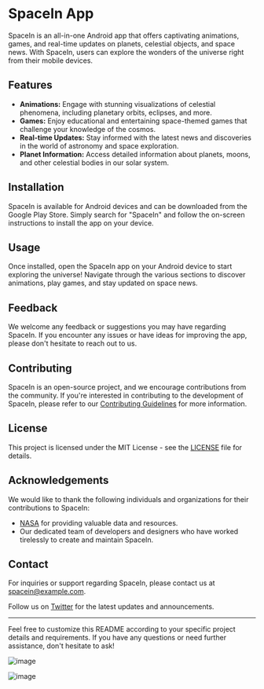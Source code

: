# SpaceIn App

SpaceIn is an all-in-one Android app that offers captivating animations, games, and real-time updates on planets, celestial objects, and space news. With SpaceIn, users can explore the wonders of the universe right from their mobile devices.

## Features

- **Animations:** Engage with stunning visualizations of celestial phenomena, including planetary orbits, eclipses, and more.
- **Games:** Enjoy educational and entertaining space-themed games that challenge your knowledge of the cosmos.
- **Real-time Updates:** Stay informed with the latest news and discoveries in the world of astronomy and space exploration.
- **Planet Information:** Access detailed information about planets, moons, and other celestial bodies in our solar system.

## Installation

SpaceIn is available for Android devices and can be downloaded from the Google Play Store. Simply search for "SpaceIn" and follow the on-screen instructions to install the app on your device.

## Usage

Once installed, open the SpaceIn app on your Android device to start exploring the universe! Navigate through the various sections to discover animations, play games, and stay updated on space news.

## Feedback

We welcome any feedback or suggestions you may have regarding SpaceIn. If you encounter any issues or have ideas for improving the app, please don't hesitate to reach out to us.

## Contributing

SpaceIn is an open-source project, and we encourage contributions from the community. If you're interested in contributing to the development of SpaceIn, please refer to our [Contributing Guidelines](CONTRIBUTING.md) for more information.

## License

This project is licensed under the MIT License - see the [LICENSE](LICENSE) file for details.

## Acknowledgements

We would like to thank the following individuals and organizations for their contributions to SpaceIn:

- [NASA](https://www.nasa.gov/) for providing valuable data and resources.
- Our dedicated team of developers and designers who have worked tirelessly to create and maintain SpaceIn.

## Contact

For inquiries or support regarding SpaceIn, please contact us at [spacein@example.com](mailto:spacein@example.com).

Follow us on [Twitter](https://twitter.com/SpaceInApp) for the latest updates and announcements.

---

Feel free to customize this README according to your specific project details and requirements. If you have any questions or need further assistance, don't hesitate to ask!





![image](https://github.com/aksharbisht2002/Space-In-App/assets/76772535/2c82a8c1-68e2-4f25-9158-bb96b56c14e7)

![image](https://github.com/aksharbisht2002/Space-In-App/assets/76772535/40f2cce5-55c3-408d-be5a-953fb4807237)

